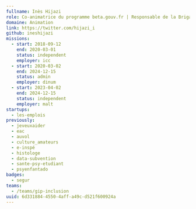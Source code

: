 ```yaml
---
fullname: Inès Hijazi
role: Co-animatrice du programme beta.gouv.fr | Responsable de la Brigade
domaine: Animation
link: https://twitter.com/hijazi_i
github: ineshijazi
missions:
  - start: 2018-09-12
    end: 2020-03-01
    status: independent
    employer: icc
  - start: 2020-03-02
    end: 2024-12-15
    status: admin
    employer: dinum
  - start: 2023-04-02
    end: 2024-12-15
    status: independent
    employer: malt
startups:
  - les-emplois
previously:
  - jeveuxaider
  - eac
  - auvol
  - culture_amateurs
  - e-inspé
  - histologe
  - data-subvention
  - sante-psy-etudiant
  - psyenfantado
badges:
  - segur
teams:
  - /teams/gip-inclusion
uuid: 6d331884-4550-4aff-a49c-d521f600924a
---
```

